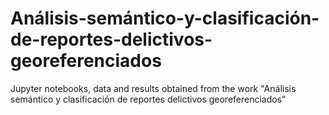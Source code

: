 # Análisis-semántico-y-clasificación-de-reportes-delictivos-georeferenciados
Jupyter notebooks, data and results obtained from the work "Análisis semántico y clasificación de reportes delictivos georeferenciados”
